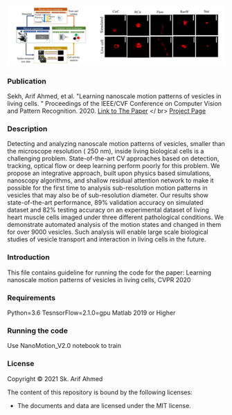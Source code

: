 ![Examples](img/f1.png)

### Publication
Sekh, Arif Ahmed, et al. "Learning nanoscale motion patterns of vesicles in living cells.
" Proceedings of the IEEE/CVF Conference on Computer Vision and Pattern Recognition. 2020. 
[Link to The Paper](https://openaccess.thecvf.com/content_CVPR_2020/html/Sekh_Learning_Nanoscale_Motion_Patterns_of_Vesicles_in_Living_Cells_CVPR_2020_paper.html)
</ br>
[Project Page](https://nanoscalemotion.github.io/)


### Description
Detecting and analyzing nanoscale motion patterns of vesicles, smaller than the microscope resolution ( 250 nm), inside living biological cells is a challenging problem. 
State-of-the-art CV approaches based on detection, tracking, optical flow or deep learning perform poorly for this problem. We propose an integrative approach, built upon physics based simulations, 
nanoscopy algorithms, and shallow residual attention network to make it possible for the first time to analysis sub-resolution motion patterns in vesicles that may also be of sub-resolution diameter. 
Our results show state-of-the-art performance, 89% validation accuracy on simulated dataset and 82% testing accuracy on an experimental dataset of living heart muscle cells imaged under three 
different pathological conditions. We demonstrate automated analysis of the motion states and changed in them for over 9000 vesicles. Such analysis will enable large scale 
biological studies of vesicle transport and interaction in living cells in the future.

### Introduction
This file contains guideline for running the code for the paper:
Learning nanoscale motion patterns of vesicles in living cells, CVPR 2020

### Requirements
Python=3.6
TesnsorFlow=2.1.0=gpu
Matlab 2019 or Higher

### Running the code
Use NanoMotion_V2.0 notebook to train

### License

Copyright © 2021 Sk. Arif Ahmed

The content of this repository is bound by the following licenses:

- The documents and data are licensed under the MIT license.
